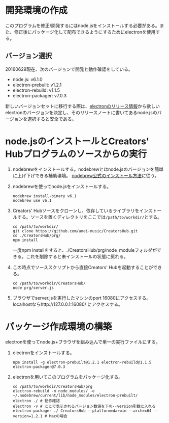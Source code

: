 # 開発環境の作成
このプログラムを修正/開発するにはnode.jsをインストールする必要がある。また、修正後にパッケージ化して配布できるようにするためにelectronを使用する。

## バージョン選択
20160629現在、次のバージョンで開発と動作確認をしている。

- node.js: v6.1.0
- electron-prebuilt: v1.2.1
- electron-rebuild: v1.1.5
- electron-packager: v7.0.3

新しいバージョンセットに移行する際は、[electronのリリース情報](https://github.com/electron/electron/releases)から欲しいelectronのバージョンを決定し、そのリリースノートに書いてあるnode.jsのバージョンを選択すると安全である。

# node.jsのインストールとCreators' Hubプログラムのソースからの実行

1.  nodebrewをインストールする。nodebrewとはnode.jsのバージョンを簡単に上げ下げできる補助環境。
    [nodebrew公式のインストール方法](https://github.com/hokaccha/nodebrew)に従う。

2.  nodebrewを使ってnode.jsをインストールする。

    ```
    nodebrew install-binary v6.1
    nodebrew use v6.1
    ```

3.  Creators' Hubソースをクローンし、依存しているライブラリをインストールする。ソースを置くディレクトリをここでは```/path/to/workdir/```とする。

    ```
    cd /path/to/workdir/
    git clone https://github.com/amei-music/CreatorsHub.git
    cd ./CreatorsHub/prg/
    npm install
    ```

    一度npm installをすると、./CreatorsHub/prg/node_moduleフォルダができる。これを削除すると未インストールの状態に戻れる。

4.  この時点でソーススクリプトから直接Creators' Hubを起動することができる。

    ```
    cd /path/to/workdir/CreatorsHub/
    node prg/server.js
    ```

5.  ブラウザでserver.jsを実行したマシンのport 16080にアクセスする。
    localhostならhttp://127.0.0.1:16080/ にアクセスする。

# パッケージ作成環境の構築
electronを使ってnode.js+ブラウザを組み込んで単一の実行ファイルにする。

1.  electronをインストールする。

    ```
    npm install -g electron-prebuilt@1.2.1 electron-rebuild@1.1.5 electron-packager@7.0.3
    ```

2.  electronを用いてこのプログラムをパッケージ化する。

    ```
    cd /path/to/workdir/CreatorsHub/prg
    electron-rebuild -m node_modules/ -e ~/.nodebrew/current/lib/node_modules/electron-prebuilt/
    electron ./ # 動作確認
    electron -v # ここで表示されるバージョン数値を下の--version引数に入れる
    electron-packager ./ CreatorsHub --platform=darwin --arch=x64 --version=1.2.1 # Macの場合
    ```
